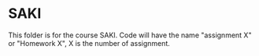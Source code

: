 # SAKI

This folder is for the course SAKI. Code will have the name "assignment X" or "Homework X", X is the number of assignment.
